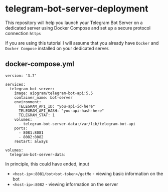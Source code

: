 # telegram-bot-server-deployment

This repository will help you launch your Telegram Bot Server on a dedicated server using Docker Compose and set up a secure protocol connection `https`

If you are using this tutorial I will assume that you already have `Docker` and `Docker Compose` installed on your dedicated server.

## docker-compose.yml

```
version: '3.7'

services:
  telegram-bot-server:
    image: aiogram/telegram-bot-api:5.5
    container_name: bot-server
    environment:
      TELEGRAM_API_ID: "you-api-id-here"
      TELEGRAM_API_HASH: "you-api-hash-here"
      TELEGRAM_STAT: 1
    volumes:
      - telegram-bot-server-data:/var/lib/telegram-bot-api
    ports:
      - 8081:8081
      - 8082:8082
    restart: always

volumes:
  telegram-bot-server-data:

```
In principle, this could have ended, input 
 - `<host-ip>:8081/bot<bot-token>/getMe` - viewing basic information on the bot
 -  `<host-ip>:8082` - viewing information on the server
